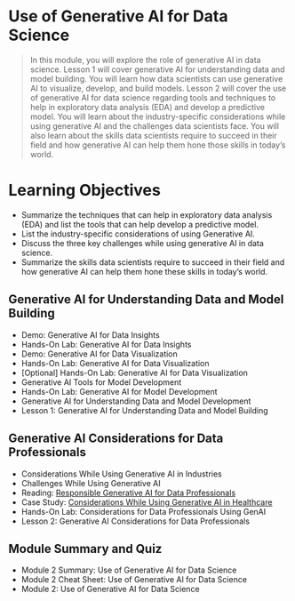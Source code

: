 # Use of Generative AI for Data Science
> In this module, you will explore the role of generative AI in data science. Lesson 1 will cover generative AI for understanding data and model building. You will learn how data scientists can use generative AI to visualize, develop, and build models. Lesson 2 will cover the use of generative AI for data science regarding tools and techniques to help in exploratory data analysis (EDA) and develop a predictive model. You will learn about the industry-specific considerations while using generative AI and the challenges data scientists face. You will also learn about the skills data scientists require to succeed in their field and how generative AI can help them hone those skills in today’s world.
# Learning Objectives
- Summarize the techniques that can help in exploratory data analysis (EDA) and list the tools that can help develop a predictive model.
- List the industry-specific considerations of using Generative AI.
- Discuss the three key challenges while using generative AI in data science.
- Summarize the skills data scientists require to succeed in their field and how generative AI can help them hone these skills in today’s world.
## Generative AI for Understanding Data and Model Building
- Demo: Generative AI for Data Insights
- Hands-On Lab: Generative AI for Data Insights
- Demo: Generative AI for Data Visualization
- Hands-On Lab: Generative AI for Data Visualization
- [Optional] Hands-On Lab: Generative AI for Data Visualization
- Generative AI Tools for Model Development
- Hands-On Lab: Generative AI for Model Development
- Generative AI for Understanding Data and Model Development
- Lesson 1: Generative AI for Understanding Data and Model Building
## Generative AI Considerations for Data Professionals
- Considerations While Using Generative AI in Industries
- Challenges While Using Generative AI
- Reading: [Responsible Generative AI for Data Professionals](https://github.com/KailaniBailey/IBM-Data-Science-Professional-Certificate/blob/main/11.%20Generative%20AI%3A%20Elevate%20Your%20Data%20Science%20Career/Week%202%3A%20Use%20of%20Generative%20AI%20for%20Data%20Science/Responsible-Generative-AI-for-Data-Professionals.pdf)
- Case Study: [Considerations While Using Generative AI in Healthcare](https://github.com/KailaniBailey/IBM-Data-Science-Professional-Certificate/blob/main/11.%20Generative%20AI%3A%20Elevate%20Your%20Data%20Science%20Career/Week%202%3A%20Use%20of%20Generative%20AI%20for%20Data%20Science/Case-Study-Considerations-While-Using-Generative-AI-in-Healthcare.pdf)
- Hands-On Lab: Considerations for Data Professionals Using GenAI
- Lesson 2: Generative AI Considerations for Data Professionals
## Module Summary and Quiz
- Module 2 Summary: Use of Generative AI for Data Science
- Module 2 Cheat Sheet: Use of Generative AI for Data Science
- Module 2: Use of Generative AI for Data Science
